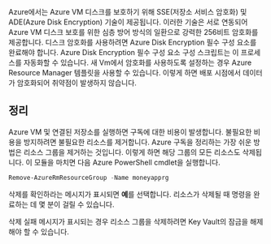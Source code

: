 Azure에서는 Azure VM 디스크를 보호하기 위해 SSE(저장소 서비스 암호화) 및 ADE(Azure Disk Encryption) 기술이 제공됩니다. 이러한 기술은 서로 연동되어 Azure VM 디스크 보호를 위한 심층 방어 방식의 일환으로 강력한 256비트 암호화를 제공합니다. 디스크 암호화를 사용하려면 Azure Disk Encryption 필수 구성 요소를 완료해야 합니다. Azure Disk Encryption 필수 구성 요소 구성 스크립트는 이 프로세스를 자동화할 수 있습니다. 새 Vm에서 암호화를 사용하도록 설정하는 경우 Azure Resource Manager 템플릿을 사용할 수 있습니다. 이렇게 하면 배포 시점에서 데이터가 암호화되어 취약점이 발생하지 않습니다.

## <a name="clean-up"></a>정리
<!---TODO: Update for sandbox?---> Azure VM 및 연결된 저장소를 실행하면 구독에 대한 비용이 발생합니다. 불필요한 비용을 방지하려면 불필요한 리소스를 제거합니다. Azure 구독을 정리하는 가장 쉬운 방법은 리소스 그룹을 제거하는 것입니다. 이렇게 하면 해당 그룹의 모든 리소스도 삭제됩니다. 이 모듈을 마치면 다음 Azure PowerShell cmdlet을 실행합니다.

   ```powershell
   Remove-AzureRmResourceGroup -Name moneyapprg
   ```

삭제를 확인하라는 메시지가 표시되면 **예**를 선택합니다. 리소스가 삭제될 때 명령을 완료하는 데 몇 분이 걸릴 수 있습니다. 

삭제 실패 메시지가 표시되는 경우 리소스 그룹을 삭제하려면 Key Vault의 잠금을 해제해야 할 수 있습니다.
